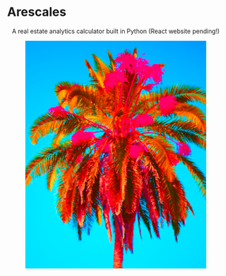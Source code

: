# Arescales
<p align="center">
A real estate analytics calculator built in Python (React website pending!)
</p>

<p align="center">
  <img src="assets/arescales.jpg" style="height: 55vw; min-width: 420px;" />
</p>
